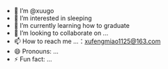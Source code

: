 - 👋 I’m @xuugo
- 👀 I’m interested in sleeping
- 🌱 I’m currently learning how to graduate
- 💞️ I’m looking to collaborate on ...
- 📫 How to reach me ...：xufengmiao1125@163.com
- 😄 Pronouns: ...
- ⚡ Fun fact: ...

<!---
xufengmiao/xufengmiao is a ✨ special ✨ repository because its `README.md` (this file) appears on your GitHub profile.
You can click the Preview link to take a look at your changes.
--->
